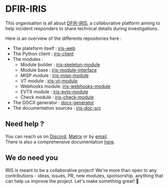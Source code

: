 # DFIR-IRIS
This organisation is all about [DFIR-IRIS](https://dfir-iris.org), a collaborative platform aiming 
to help incident responders to share technical details during investigations.

Here is an overview of the differents repositories here : 
 - The plateform itself : [iris-web](https://github.com/dfir-iris/iris-web) 
 - The Python client : [iris-client](https://github.com/dfir-iris/iris-client)
 - The modules : 
    - Module builder : [iris-skeleton-module](https://github.com/dfir-iris/iris-skeleton-module)
    - Module base : [iris-module-interface](https://github.com/dfir-iris/iris-module-interface)
    - MISP module : [iris-misp-module](https://github.com/dfir-iris/iris-misp-module)
    - VT module : [iris-vt-module](https://github.com/dfir-iris/iris-vt-module)
    - Webhooks module: [iris-webhooks-module](https://github.com/dfir-iris/iris-webhooks-module)
    - EVTX module : [iris-evtx-module](https://github.com/dfir-iris/iris-evtx-module)
    - Check module : [iris-check-module](https://github.com/dfir-iris/iris-check-module)
- The DOCX generator : [docx-generator](https://github.com/dfir-iris/docx-generator)
- The documentation sources : [iris-doc-src](https://github.com/dfir-iris/iris-doc-src)

## Need help ?
You can reach us on [Discord](https://discord.gg/76tM6QUJza), [Matrix](https://matrix.to/#/#dfir-iris:matrix.org) or by [email](mailto:contact@dfir-iris.org).  
There is also a comprehensive documentation [here](https://docs.dfir-iris.org/). 

## We do need you
IRIS is meant to be a collaborative project! We're more than open to any contributions - ideas, issues, PR, new modules, sponsorship, anything that can help us improve the project. Let's make something great! :tada:
